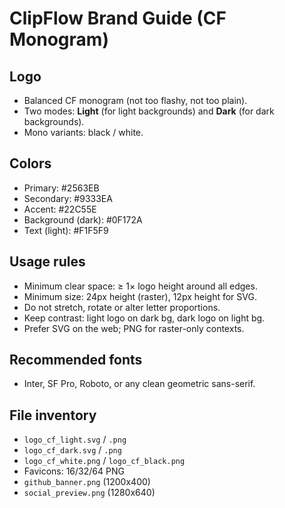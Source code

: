 # ClipFlow Brand Guide (CF Monogram)

## Logo
- Balanced CF monogram (not too flashy, not too plain).
- Two modes: **Light** (for light backgrounds) and **Dark** (for dark backgrounds).
- Mono variants: black / white.

## Colors
- Primary: #2563EB
- Secondary: #9333EA
- Accent: #22C55E
- Background (dark): #0F172A
- Text (light): #F1F5F9

## Usage rules
- Minimum clear space: ≥ 1× logo height around all edges.
- Minimum size: 24px height (raster), 12px height for SVG.
- Do not stretch, rotate or alter letter proportions.
- Keep contrast: light logo on dark bg, dark logo on light bg.
- Prefer SVG on the web; PNG for raster-only contexts.

## Recommended fonts
- Inter, SF Pro, Roboto, or any clean geometric sans-serif.

## File inventory
- `logo_cf_light.svg` / `.png`
- `logo_cf_dark.svg` / `.png`
- `logo_cf_white.png` / `logo_cf_black.png`
- Favicons: 16/32/64 PNG
- `github_banner.png` (1200x400)
- `social_preview.png` (1280x640)

